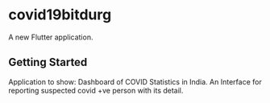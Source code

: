 # covid19bitdurg

A new Flutter application.

## Getting Started

Application to show:
Dashboard of COVID Statistics in India.
An Interface for reporting suspected covid +ve person with its detail.
